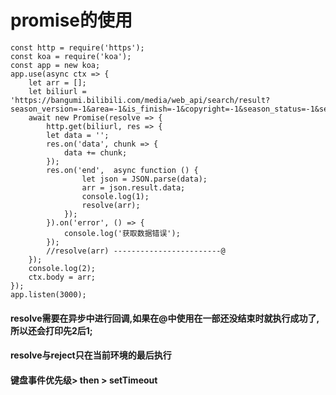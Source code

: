 promise的使用
===	
	const http = require('https');
	const koa = require('koa');
	const app = new koa;
	app.use(async ctx => {
	    let arr = [];
	    let biliurl = 'https://bangumi.bilibili.com/media/web_api/search/result?season_version=-1&area=-1&is_finish=-1&copyright=-1&season_status=-1&season_month=-1&pub_date=-1&style_id=-1&order=3&st=1&sort=0&page=1&season_type=1&pagesize=20';
	    await new Promise(resolve => {
	        http.get(biliurl, res => {
	        let data = '';
	        res.on('data', chunk => {
	            data += chunk;
	        });
	        res.on('end',  async function () {
	                let json = JSON.parse(data);
	                arr = json.result.data;
	                console.log(1);
	                resolve(arr);
	            });
	        }).on('error', () => {
	            console.log('获取数据错误');
	        });
			//resolve(arr) ------------------------@
	    });
	    console.log(2);
	    ctx.body = arr;
	});
	app.listen(3000);

#### resolve需要在异步中进行回调,如果在@中使用在一部还没结束时就执行成功了,所以还会打印先2后1;<br>
#### resolve与reject只在当前环境的最后执行
#### 键盘事件优先级> then > setTimeout